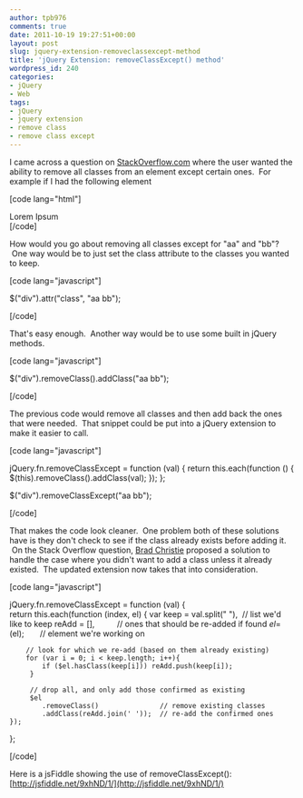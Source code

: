 ```yaml
---
author: tpb976
comments: true
date: 2011-10-19 19:27:51+00:00
layout: post
slug: jquery-extension-removeclassexcept-method
title: 'jQuery Extension: removeClassExcept() method'
wordpress_id: 240
categories:
- jQuery
- Web
tags:
- jQuery
- jquery extension
- remove class
- remove class except
---
```


I came across a question on [StackOverflow.com](http://stackoverflow.com/questions/7826379/jquery-removeclass-but-not-certain-classes/7826461) where the user wanted the ability to remove all classes from an element except certain ones.  For example if I had the following element

[code lang="html"]
<div class="aa bb cc dd ee">Lorem Ipsum</div>
[/code]

How would you go about removing all classes except for "aa" and "bb"?  One way would be to just set the class attribute to the classes you wanted to keep.

[code lang="javascript"]

$("div").attr("class", "aa bb");

[/code]

That's easy enough.  Another way would be to use some built in jQuery methods.

[code lang="javascript"]

$("div").removeClass().addClass("aa bb");

[/code]

The previous code would remove all classes and then add back the ones that were needed.  That snippet could be put into a jQuery extension to make it easier to call.

[code lang="javascript"]

jQuery.fn.removeClassExcept = function (val) {
    return this.each(function () {
        $(this).removeClass().addClass(val);
    });
};

$("div").removeClassExcept("aa bb");

[/code]

That makes the code look cleaner.  One problem both of these solutions have is they don't check to see if the class already exists before adding it.  On the Stack Overflow question, [Brad Christie](http://stackoverflow.com/users/298053/brad-christie) proposed a solution to handle the case where you didn't want to add a class unless it already existed.  The updated extension now takes that into consideration.

[code lang="javascript"]

jQuery.fn.removeClassExcept = function (val) {
    return this.each(function (index, el) {
        var keep = val.split(" "),  // list we'd like to keep
            reAdd = [],          // ones that should be re-added if found
            $el = $(el);       // element we're working on

        // look for which we re-add (based on them already existing)
        for (var i = 0; i < keep.length; i++){
            if ($el.hasClass(keep[i])) reAdd.push(keep[i]);
         }

         // drop all, and only add those confirmed as existing
         $el
            .removeClass()               // remove existing classes
            .addClass(reAdd.join(' '));  // re-add the confirmed ones
    });
};

[/code]

Here is a jsFiddle showing the use of removeClassExcept(): [http://jsfiddle.net/9xhND/1/](http://jsfiddle.net/9xhND/1/)
